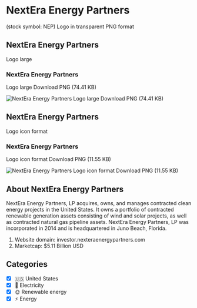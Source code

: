 # NextEra Energy Partners
 (stock symbol: NEP) Logo in transparent PNG format

## NextEra Energy Partners
 Logo large

### NextEra Energy Partners
 Logo large Download PNG (74.41 KB)

![NextEra Energy Partners
 Logo large Download PNG (74.41 KB)](/img/orig/NEP_BIG-70a0970e.png)

## NextEra Energy Partners
 Logo icon format

### NextEra Energy Partners
 Logo icon format Download PNG (11.55 KB)

![NextEra Energy Partners
 Logo icon format Download PNG (11.55 KB)](/img/orig/NEP-1f90d5f7.png)

## About NextEra Energy Partners


NextEra Energy Partners, LP acquires, owns, and manages contracted clean energy projects in the United States. It owns a portfolio of contracted renewable generation assets consisting of wind and solar projects, as well as contracted natural gas pipeline assets. NextEra Energy Partners, LP was incorporated in 2014 and is headquartered in Juno Beach, Florida.

1. Website domain: investor.nexteraenergypartners.com
2. Marketcap: $5.11 Billion USD


## Categories
- [x] 🇺🇸 United States
- [x] 🔋 Electricity
- [x] 🌞 Renewable energy
- [x] ⚡ Energy
